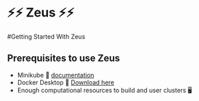 # ⚡⚡ Zeus ⚡⚡

#Getting Started With Zeus
## Prerequisites to use Zeus
* Minikube 🧊 [documentation](https://minikube.sigs.k8s.io/docs/start/)
* Docker Desktop 🐋 [Download here](https://docs.docker.com/desktop/)
* Enough computational resources to build and user clusters 🖥️
